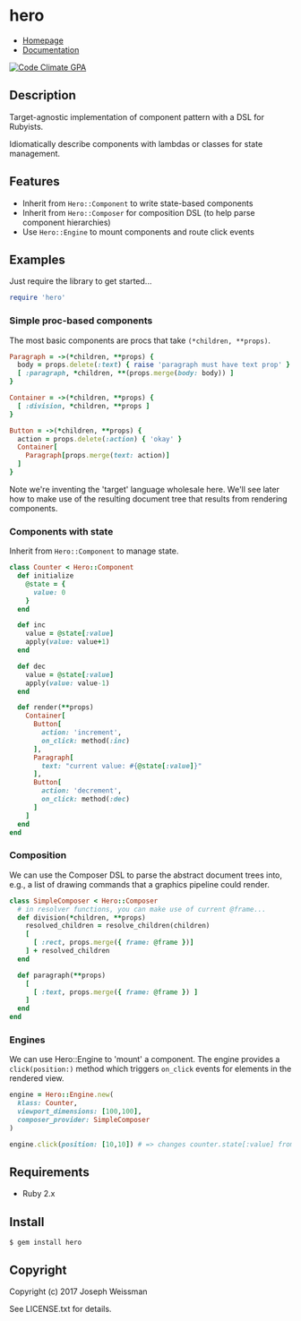 # hero

* [Homepage](https://rubygems.org/gems/hero)
* [Documentation](http://rubydoc.info/gems/hero/frames)

[![Code Climate GPA](https://codeclimate.com/github/jweissman/hero/badges/gpa.svg)](https://codeclimate.com/github/jweissman/hero)

## Description

Target-agnostic implementation of component pattern with a DSL for Rubyists.

Idiomatically describe components with lambdas or classes for state management.

## Features

- Inherit from `Hero::Component` to write state-based components
- Inherit from `Hero::Composer` for composition DSL (to help parse component hierarchies)
- Use `Hero::Engine` to mount components and route click events

## Examples

Just require the library to get started...

```ruby
require 'hero'
```
### Simple proc-based components

The most basic components are procs that take `(*children, **props)`.

```ruby
Paragraph = ->(*children, **props) {
  body = props.delete(:text) { raise 'paragraph must have text prop' }
  [ :paragraph, *children, **(props.merge(body: body)) ]
}

Container = ->(*children, **props) {
  [ :division, *children, **props ]
}

Button = ->(*children, **props) {
  action = props.delete(:action) { 'okay' }
  Container[
    Paragraph[props.merge(text: action)]
  ]
}
```

Note we're inventing the 'target' language wholesale here. We'll see later how to make use of the
resulting document tree that results from rendering components.

### Components with state

Inherit from `Hero::Component` to manage state.

```ruby
class Counter < Hero::Component
  def initialize
    @state = {
      value: 0
    }
  end

  def inc
    value = @state[:value]
    apply(value: value+1)
  end

  def dec
    value = @state[:value]
    apply(value: value-1)
  end

  def render(**props)
    Container[
      Button[
        action: 'increment',
        on_click: method(:inc)
      ],
      Paragraph[
        text: "current value: #{@state[:value]}"
      ],
      Button[
        action: 'decrement',
        on_click: method(:dec)
      ]
    ]
  end
end
```

### Composition

We can use the Composer DSL to parse the abstract document trees into, e.g.,
a list of drawing commands that a graphics pipeline could render.

```ruby
class SimpleComposer < Hero::Composer
  # in resolver functions, you can make use of current @frame...
  def division(*children, **props)
    resolved_children = resolve_children(children)
    [
      [ :rect, props.merge({ frame: @frame })]
    ] + resolved_children
  end

  def paragraph(**props)
    [
      [ :text, props.merge({ frame: @frame }) ]
    ]
  end
end
```

### Engines

We can use Hero::Engine to 'mount' a component. The engine provides a `click(position:)` method which
triggers `on_click` events for elements in the rendered view.

```ruby
engine = Hero::Engine.new(
  klass: Counter,
  viewport_dimensions: [100,100],
  composer_provider: SimpleComposer
)

engine.click(position: [10,10]) # => changes counter.state[:value] from 0 to 1
```


## Requirements

  - Ruby 2.x

## Install

    $ gem install hero

## Copyright

Copyright (c) 2017 Joseph Weissman

See LICENSE.txt for details.

